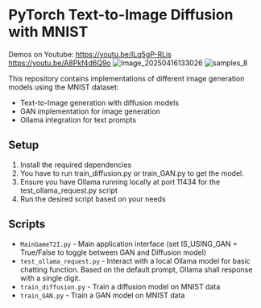 # PyTorch Text-to-Image Diffusion with MNIST
Demos on Youtube: 
https://youtu.be/ILq5gP-RLis
https://youtu.be/A8Pkf4d6Q9o
![Image_20250416133026](https://github.com/user-attachments/assets/676f51f6-c2a5-41d7-9d5f-974a83857eb1)
![samples_8](https://github.com/user-attachments/assets/aab556f7-3763-4b37-98fb-1983c8900db3)


This repository contains implementations of different image generation models using the MNIST dataset:

- Text-to-Image generation with diffusion models
- GAN implementation for image generation
- Ollama integration for text prompts

## Setup

1. Install the required dependencies
2. You have to run  train_diffusion.py or train_GAN.py to get the model.
3. Ensure you have Ollama running locally at port 11434 for the test_ollama_request.py script
4. Run the desired script based on your needs


## Scripts
- `MainGameT2I.py` - Main application interface (set IS_USING_GAN = True/False to toggle between GAN and Diffusion model)
- `test_ollama_request.py` - Interact with a local Ollama model for basic chatting function. Based on the default prompt, Ollama shall response with a single digit.
- `train_diffusion.py` - Train a diffusion model on MNIST data
- `train_GAN.py` - Train a GAN model on MNIST data
